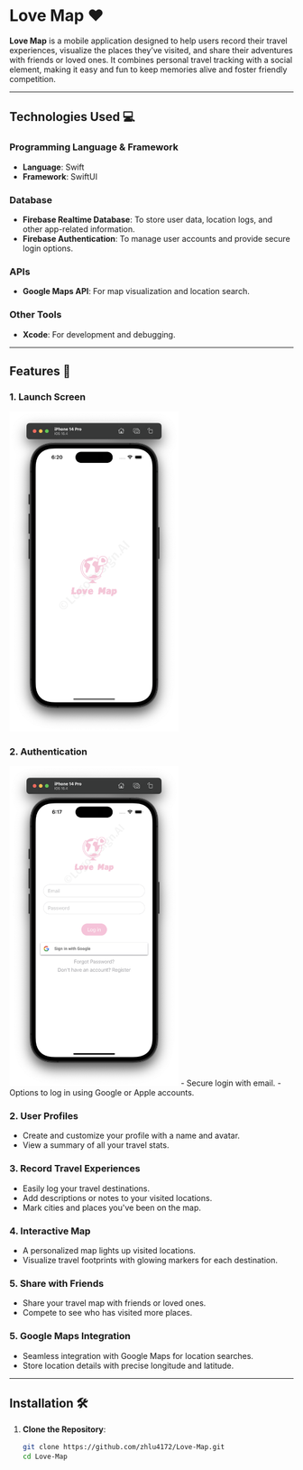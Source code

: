 # Love Map ❤️

**Love Map** is a mobile application designed to help users record their travel experiences, visualize the places they’ve visited, and share their adventures with friends or loved ones. It combines personal travel tracking with a social element, making it easy and fun to keep memories alive and foster friendly competition.

---

## Technologies Used 💻

### **Programming Language & Framework**
- **Language**: Swift
- **Framework**: SwiftUI

### **Database**
- **Firebase Realtime Database**: To store user data, location logs, and other app-related information.
- **Firebase Authentication**: To manage user accounts and provide secure login options.

### **APIs**
- **Google Maps API**: For map visualization and location search.

### **Other Tools**
- **Xcode**: For development and debugging.
---

## Features 🌟
### 1. **Launch Screen**
<img src="imgs/Launch_screen.png" alt="Launch Screen" width="300">

### 2. **Authentication**
<img src="imgs/Login.png" alt="Log in Screen" width="300">
   - Secure login with email.
   - Options to log in using Google or Apple accounts.
   
### 2. **User Profiles**
   - Create and customize your profile with a name and avatar.
   - View a summary of all your travel stats.

### 3. **Record Travel Experiences**
   - Easily log your travel destinations.
   - Add descriptions or notes to your visited locations.
   - Mark cities and places you've been on the map.

### 4. **Interactive Map**
   - A personalized map lights up visited locations.
   - Visualize travel footprints with glowing markers for each destination.

### 5. **Share with Friends**
   - Share your travel map with friends or loved ones.
   - Compete to see who has visited more places.

### 5. **Google Maps Integration**
   - Seamless integration with Google Maps for location searches.
   - Store location details with precise longitude and latitude.




---

## Installation 🛠️

1. **Clone the Repository**:
   ```bash
   git clone https://github.com/zhlu4172/Love-Map.git
   cd Love-Map
